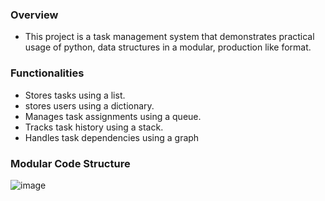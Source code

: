 ### Overview
- This project is a task management system that demonstrates practical usage of python, data structures in a modular, production like format.

### Functionalities

- Stores tasks using a list.
- stores users using a dictionary.
- Manages task assignments using a queue.
- Tracks task history using a stack.
- Handles task dependencies using a graph

### Modular Code Structure
  
  ![image](https://github.com/user-attachments/assets/bcd06bfb-b9f8-40d5-a8e0-385b743cccbe)
 
